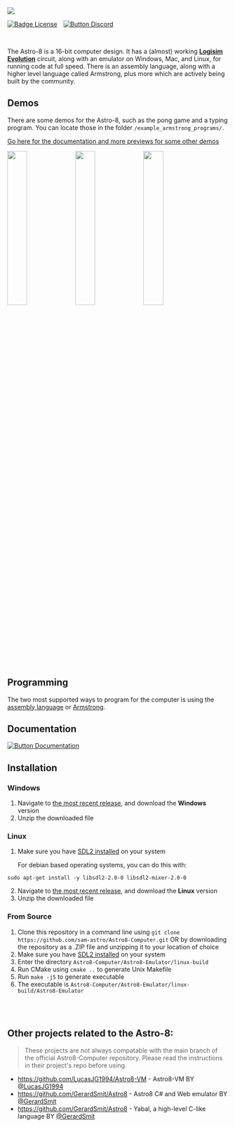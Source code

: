 <img src="https://github.com/sam-astro/Astro8-Computer/blob/main/images/Astro8-Logo-Small.png?raw=true"/>

[![Badge License]][License]   [![Button Discord]][Discord Server]

<br>

The Astro-8 is a 16-bit computer design. It has a (almost) working **[Logisim Evolution]** circuit, along with an emulator on Windows, Mac, and Linux, for running code at full speed. There is an assembly language, along with a higher level language called Armstrong, plus more which are actively being built by the community.

## Demos
There are some demos for the Astro-8, such as the pong game and a typing program. You can locate those in the folder `/example_armstrong_programs/`.

[Go here for the documentation and more previews for some other demos](https://sam-astro.github.io/Astro8-Computer/docs/Demos.html)

<p float="left">
<img src="https://github.com/sam-astro/Astro8-Computer/blob/main/images/pong.gif" width=30% />
<img src="https://raw.githubusercontent.com/sam-astro/Astro8-Computer/main/images/perspectiveCube.gif"  width=30% />
<img src="https://raw.githubusercontent.com/sam-astro/Astro8-Computer/main/images/raytracer.gif"  width=30% />
</p>

## Programming
The two most supported ways to program for the computer is using the [assembly language](https://sam-astro.github.io/Astro8-Computer/docs/Architecture/Instruction%20Set.html) or [Armstrong](https://sam-astro.github.io/Astro8-Computer/docs/Programming/README.html).

## Documentation
[![Button Documentation]][Documentation] 

## Installation
### Windows
1. Navigate to [the most recent release](https://github.com/sam-astro/Astro8-Computer/releases), and download the **Windows** version
2. Unzip the downloaded file
### Linux
1. Make sure you have [SDL2 installed](https://wiki.libsdl.org/Installation#supported_platforms) on your system

    For debian based operating systems, you can do this with:
```
sudo apt-get install -y libsdl2-2.0-0 libsdl2-mixer-2.0-0
```
2. Navigate to [the most recent release](https://github.com/sam-astro/Astro8-Computer/releases), and download the **Linux** version
3. Unzip the downloaded file
### From Source
1. Clone this repository in a command line using `git clone https://github.com/sam-astro/Astro8-Computer.git` OR by downloading the repository as a .ZIP file and unzipping it to your location of choice
2. Make sure you have [SDL2 installed](https://wiki.libsdl.org/Installation#supported_platforms) on your system
3. Enter the directory `Astro8-Computer/Astro8-Emulator/linux-build`
4. Run CMake using `cmake ..` to generate Unix Makefile
5. Run `make -j5` to generate executable
6. The executable is `Astro8-Computer/Astro8-Emulator/linux-build/Astro8-Emulator`

<br>
<br>

## Other projects related to the Astro-8:
> These projects are not always compatable with the main branch of the official Astro8-Computer repository. Please read the instructions in their project's repo before using.
* https://github.com/LucasJG1994/Astro8-VM  -  Astro8-VM BY [@LucasJG1994](https://github.com/LucasJG1994)
* https://github.com/GerardSmit/Astro8  -  Astro8 C# and Web emulator BY [@GerardSmit](https://github.com/GerardSmit)
* https://github.com/GerardSmit/Astro8  -  Yabal, a high-level C-like language BY [@GerardSmit](https://github.com/GerardSmit)

<br>


<!----------------------------------------------------------------------------->

[Logisim Evolution]: https://github.com/logisim-evolution/logisim-evolution
[Documentation]: https://sam-astro.github.io/Astro8-Computer/
[Video]: https://www.youtube.com/watch?v=Zt0JfmV7CyI

[License]: LICENSE
[Discord Server]: https://discord.gg/9p82dTEdkN


<!----------------------------------[ Badges ]--------------------------------->

[Badge License]: https://img.shields.io/github/license/sam-astro/Astro8-Computer

<!---------------------------------[ Buttons ]--------------------------------->

[Button Documentation]: https://img.shields.io/badge/Documentation-008FC7?style=flat-square&logoColor=white&logo=GitBook
[Button Video]: https://img.shields.io/badge/Video-c91111?style=flat-square&logoColor=white&logo=YouTube
[Button Discord]: https://img.shields.io/badge/Discord_Server-573f75.svg?style=social&logo=Discord
